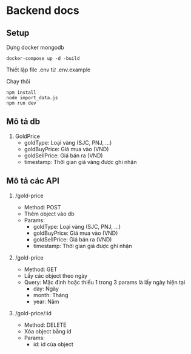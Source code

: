 # **Backend docs**
## **Setup**

Dựng docker mongodb

```
docker-compose up -d -build
```

Thiết lập file .env từ .env.example

Chạy thôi

```
npm install
node import_data.js
npm run dev
```

## **Mô tả db**
1. GoldPrice
    - goldType: Loại vàng (SJC, PNJ, ...)
    - goldBuyPrice: Giá mua vào (VND)
    - goldSellPrice: Giá bán ra (VND)
    - timestamp: Thời gian giá vàng được ghi nhận


## **Mô tả các API**
1. /gold-price
    - Method: POST
    - Thêm object vào db
    - Params:
        - goldType: Loại vàng (SJC, PNJ, ...)
        - goldBuyPrice: Giá mua vào (VND)
        - goldSellPrice: Giá bán ra (VND)
        - timestamp: Thời gian giá được ghi nhận
    
2. /gold-price
    - Method: GET
    - Lấy các object theo ngày
    - Query: Mặc định hoặc thiếu 1 trong 3 params là lấy ngày hiện tại
        - day: Ngày
        - month: Tháng
        - year: Năm

3. /gold-price/:id
    - Method: DELETE
    - Xóa object bằng id
    - Params: 
        - id: id của object
        